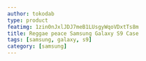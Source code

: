 ```yaml
---
author: tokodab
type: product
featimg: 1zin0nJxlJDJ7meB1LUsgyWqoVDxtTs8m
title: Reggae peace Samsung Galaxy S9 Case
tags: [samsung, galaxy, s9]
category: [samsung]
---
```

